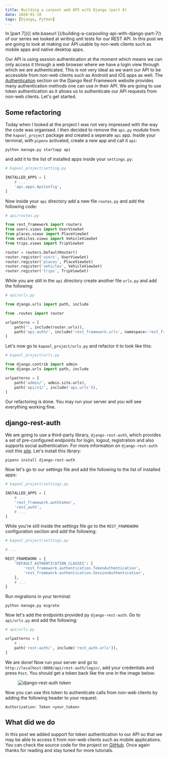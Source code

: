 ```yaml
---
title: Building a carpool web API with Django (part 8)
date: 2020-01-10
tags: [Django, Python]
---
```

In [part 7]({{ site.baseurl }}/building-a-carpooling-api-with-django-part-7/) of our series we looked at writing unit tests for our REST API. In this post we are going to look at making our API usable by non-web clients such as mobile apps and native desktop apps.

Our API is using session authentication at the moment which means we can only access it through a web browser where we have a login view through which we are authenticated. This is not very ideal as we want our API to be accessible from non-web clients such as Android and iOS apps as well. The [Authentication](https://www.django-rest-framework.org/api-guide/authentication/) section on the Django Rest Framework website provides many authentication methods one can use in their API. We are going to use token authentication as it allows us to authenticate our API requests from non-web clients. Let's get started.

## Some refactoring
Today when I looked at the project I was not very impressed with the way the code was organised. I then decided to remove the `api.py` module from the `kapool_project` package and created a seperate `api` app. Inside your terminal, with `pipenv` activated, create a new app and call it `api`:
```
python manage.py startapp api
```
and add it to the list of installed apps inside your `settings.py`:

```python
# kapool_project/setting.py

INSTALLED_APPS = [
    # ...
    'api.apps.ApiConfig',
]
```
Now inside your `api` directory add a new file `routes.py` and add the following code:
```python
# api/routes.py

from rest_framework import routers
from users.views import UserViewSet
from places.views import PlaceViewSet
from vehicles.views import VehicleViewSet
from trips.views import TripViewSet

router = routers.DefaultRouter()
router.register('users', UserViewSet)
router.register('places', PlaceViewSet)
router.register('vehicles', VehicleViewSet)
router.register('trips', TripViewSet)
```

While you are still in the `api` directory create another file `urls.py` and add the following:
```python
# api/urls.py

from django.urls import path, include

from .routes import router

urlpatterns = [
    path('', include(router.urls)),
    path('api-auth/', include('rest_framework.urls', namespace='rest_framework')),
]
```
Let's now go to `kapool_project/urls.py` and refactor it to look like this:
```python
# kapool_project/urls.py

from django.contrib import admin
from django.urls import path, include

urlpatterns = [
    path('admin/', admin.site.urls),
    path('api/v1/', include('api.urls')),
]
```

Our refactoring is done. You may run your server and you will see everything working fine.

## django-rest-auth
We are going to use a third-party library, `django-rest-auth`, which provides a set of pre-configured endpoints for login, logout, registration and also supports social authentication. For more information on `django-rest-auth` visit this [site](https://django-rest-auth.readthedocs.io/en/latest/index.html). Let's install this library:
```
pipenv install django-rest-auth
```

Now let's go to our settings file and add the following to the list of installed apps:
```python
# kapool_project/settings.py

INSTALLED_APPS = [
    # ...
    'rest_framework.authtoken',
    'rest_auth',
    # ...
]
```
While you're still inside the settings file go to the `REST_FRAMEWORK` configuration section and add the following:
```python
# kapool_project/settings.py

# ...

REST_FRAMEWORK = {
    'DEFAULT_AUTHENTICATION_CLASSES': [
        'rest_framework.authentication.TokenAuthentication',
        'rest_framework.authentication.SessionAuthentication',
    ],
    # ...
}

```
Run migrations in your terminal:
```
python manage.py migrate
```
Now let's add the endpoints provided py `django-rest-auth`. Go to `api/urls.py` and add the following:
```python
# api/urls.py

urlpatterns = [
    # ...
    path('rest-auth/', include('rest_auth.urls')),
]
```
We are done! Now run your server and go to `http://localhost:8000/api/rest-auth/login/`, add your credentials and press `Post`. You should get a token back like the one in the image below:
<figure>
<img src="{{ site.baseurl }}/images/kapool/rest-auth.png" alt="django-rest-auth token">
</figure>

Now you can use this token to authenticate calls from non-web clients by adding the following header to your request: 
```
Authorization: Token <your_token>
```

## What did we do
In this post we added support for token authentication to our API so that we may be able to access it from non-web clients such as mobile applications. You can check the source code for the project on [GitHub](https://github.com/vince-nyanga/KaPool). Once again thanks for reading and stay tuned for more tutorials.